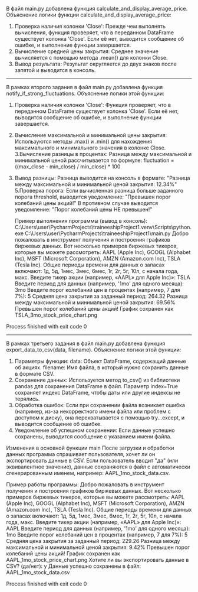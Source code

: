 В файл main.py добавлена функция calculate_and_display_average_price.
Объяснение логики функции calculate_and_display_average_price:
1. Проверка наличия колонки 'Close':
   Прежде чем выполнять вычисления, функция проверяет, что в переданном DataFrame существует колонка 'Close'. Если её нет, выводится сообщение об ошибке, и выполнение функции завершается.
2. Вычисление средней цены закрытия:
   Среднее значение вычисляется с помощью метода .mean() для колонки Close.
3. Вывод результата:
   Результат округляется до двух знаков после запятой и выводится в консоль.
________________________________________________________________________________________________________________________________________________________________
   В рамках второго задания в файл main.py добавлена функция notify_if_strong_fluctuations.
Объяснение логики этой функции:
1. Проверка наличия колонки 'Close':
    Функция проверяет, что в переданном DataFrame существует колонка 'Close'. Если её нет, выводится сообщение об ошибке, и выполнение функции завершается.
2. Вычисление максимальной и минимальной цены закрытия:
   Используются методы .max() и .min() для нахождения максимального и минимального значения в колонке Close.
3.Вычисление разницы в процентах:
    Разница между максимальной и минимальной ценой рассчитывается по формуле:
         fluctuation = ((max_close - min_close) / min_close) * 100
4. Вывод разницы:
      Разница выводится на консоль в формате:
        "Разница между максимальной и минимальной ценой закрытия: 12.34%"
5.Проверка порога:
   Если вычисленная разница больше заданного порога threshold, выводится уведомление:
       "Превышен порог колебаний цены акций!"
   В противном случае выводится уведомление:
       "Порог колебаний цены НЕ превышен!"

   Пример выполнения программы (вывод в консоль):
   C:\Users\user\PycharmProjects\traineeshipProject1\.venv\Scripts\python.exe C:\Users\user\PycharmProjects\traineeshipProject1\main.py 
Добро пожаловать в инструмент получения и построения графиков биржевых данных.
Вот несколько примеров биржевых тикеров, которые вы можете рассмотреть: AAPL (Apple Inc), GOOGL (Alphabet Inc), MSFT (Microsoft Corporation), AMZN (Amazon.com Inc), TSLA (Tesla Inc).
Общие периоды времени для данных о запасах включают: 1д, 5д, 1мес, 3мес, 6мес, 1г, 2г, 5г, 10л, с начала года, макс.
Введите тикер акции (например, «AAPL» для Apple Inc)»: TSLA
Введите период для данных (например, '1mo' для одного месяца): 3mo
Введите порог колебаний цен в процентах (например, 7 для 7%): 5
Средняя цена закрытия за заданный период: 264.32
Разница между максимальной и минимальной ценой закрытия: 69.56%
Превышен порог колебаний цены акций!
График сохранен как TSLA_3mo_stock_price_chart.png

Process finished with exit code 0
_____________________________________________________________________________________________________________________
В рамках третьего задания в файл main.py добавлена функция export_data_to_csv(data, filename).
Объяснение логики этой функции:
1. Параметры функции:
    data: Объект DataFrame, содержащий данные об акциях.
    filename: Имя файла, в который нужно сохранить данные в формате CSV.
2. Сохранение данных:
   Используется метод to_csv() из библиотеки pandas для сохранения DataFrame в файл. Параметр index=True сохраняет индекс DataFrame, чтобы даты или другие индексы не терялись.
3. Обработка ошибок:
   Если при сохранении файла возникает ошибка (например, из-за некорректного имени файла или проблем с доступом к диску), она перехватывается с помощью try...except, и выводится сообщение об ошибке.
4. Уведомление об успешном сохранении:
    Если данные успешно сохранены, выводится сообщение с указанием имени файла.

Изменения в основной функции main
После загрузки и обработки данных программа спрашивает пользователя, хочет ли он экспортировать данные в CSV.
Если пользователь вводит "да" (или эквивалентное значение), данные сохраняются в файл с автоматически сгенерированным именем, например: AAPL_1mo_stock_data.csv.

Пример работы программы:
Добро пожаловать в инструмент получения и построения графиков биржевых данных.
Вот несколько примеров биржевых тикеров, которые вы можете рассмотреть: AAPL (Apple Inc), GOOGL (Alphabet Inc), MSFT (Microsoft Corporation), AMZN (Amazon.com Inc), TSLA (Tesla Inc).
Общие периоды времени для данных о запасах включают: 1д, 5д, 1мес, 3мес, 6мес, 1г, 2г, 5г, 10л, с начала года, макс.
Введите тикер акции (например, «AAPL» для Apple Inc)»: AAPL
Введите период для данных (например, '1mo' для одного месяца): 1mo
Введите порог колебаний цен в процентах (например, 7 для 7%): 5
Средняя цена закрытия за заданный период: 229.26
Разница между максимальной и минимальной ценой закрытия: 9.42%
Превышен порог колебаний цены акций!
График сохранен как AAPL_1mo_stock_price_chart.png
Хотите ли вы экспортировать данные в CSV? (да/нет): y
Данные успешно сохранены в файл: AAPL_1mo_stock_data.csv

Process finished with exit code 0

   

